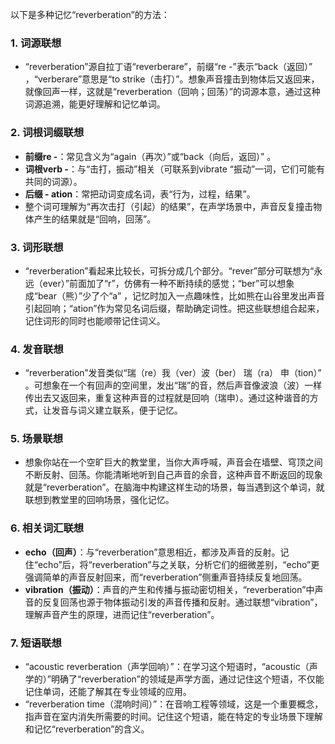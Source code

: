 以下是多种记忆“reverberation”的方法：
### 1. 词源联想
 - “reverberation”源自拉丁语“reverberare”，前缀“re -”表示“back（返回）” ，“verberare”意思是“to strike（击打）”。想象声音撞击到物体后又返回来，就像回声一样，这就是“reverberation（回响；回荡）”的词源本意，通过这种词源追溯，能更好理解和记忆单词。
### 2. 词根词缀联想
 - **前缀re -**：常见含义为“again（再次）”或“back（向后，返回）” 。
 - **词根verb -**：与“击打，振动”相关（可联系到vibrate “振动”一词，它们可能有共同的词源）。
 - **后缀 - ation**：常把动词变成名词，表“行为，过程，结果”。
 - 整个词可理解为“再次击打（引起）的结果”，在声学场景中，声音反复撞击物体产生的结果就是“回响，回荡”。
### 3. 词形联想
 - “reverberation”看起来比较长，可拆分成几个部分。“rever”部分可联想为“永远（ever）”前面加了“r”，仿佛有一种不断持续的感觉；“ber”可以想象成“bear（熊）”少了个“a” ，记忆时加入一点趣味性，比如熊在山谷里发出声音引起回响；“ation”作为常见名词后缀，帮助确定词性。把这些联想组合起来，记住词形的同时也能顺带记住词义。
### 4. 发音联想
 - “reverberation”发音类似“瑞（re）我（ver）波（ber） 瑞（ra） 申（tion）” 。可想象在一个有回声的空间里，发出“瑞”的音，然后声音像波浪（波）一样传出去又返回来，重复这种声音的过程就是回响（瑞申）。通过这种谐音的方式，让发音与词义建立联系，便于记忆。
### 5. 场景联想
 - 想象你站在一个空旷巨大的教堂里，当你大声呼喊，声音会在墙壁、穹顶之间不断反射、回荡。你能清晰地听到自己声音的余音，这种声音不断返回的现象就是“reverberation”。在脑海中构建这样生动的场景，每当遇到这个单词，就联想到教堂里的回响场景，强化记忆。
### 6. 相关词汇联想
 - **echo（回声）**：与“reverberation”意思相近，都涉及声音的反射。记住“echo”后，将“reverberation”与之关联，分析它们的细微差别，“echo”更强调简单的声音反射回来，而“reverberation”侧重声音持续反复地回荡。
 - **vibration（振动）**：声音的产生和传播与振动密切相关，“reverberation”中声音的反复回荡也源于物体振动引发的声音传播和反射。通过联想“vibration”，理解声音产生的原理，进而记住“reverberation”。
### 7. 短语联想
 - “acoustic reverberation（声学回响）”：在学习这个短语时，“acoustic（声学的）”明确了“reverberation”的领域是声学方面，通过记住这个短语，不仅能记住单词，还能了解其在专业领域的应用。
 - “reverberation time（混响时间）”：在音响工程等领域，这是一个重要概念，指声音在室内消失所需要的时间。记住这个短语，能在特定的专业场景下理解和记忆“reverberation”的含义。 